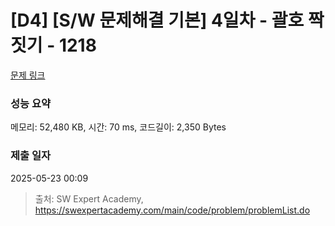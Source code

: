 # [D4] [S/W 문제해결 기본] 4일차 - 괄호 짝짓기 - 1218 

[문제 링크](https://swexpertacademy.com/main/code/problem/problemDetail.do?contestProbId=AV14eWb6AAkCFAYD) 

### 성능 요약

메모리: 52,480 KB, 시간: 70 ms, 코드길이: 2,350 Bytes

### 제출 일자

2025-05-23 00:09



> 출처: SW Expert Academy, https://swexpertacademy.com/main/code/problem/problemList.do